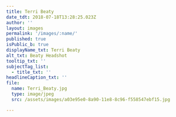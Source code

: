 ```yaml
---
title: Terri Beaty
date_tdt: 2018-07-18T13:28:25.023Z
author: ''
layout: images
permalink: '/images/:name/'
published: true
isPublic_b: true
displayName_txt: Terri Beaty
alt_txt: Beaty Headshot
tooltip_txt: ''
subjectTag_list:
  - title_txt: ''
headlineCaption_txt: ''
file:
  name: Terri_Beaty.jpg
  type: image/jpeg
  src: /assets/images/a03e95e0-8a90-11e8-8c96-f558547ebf15.jpg

---
```



